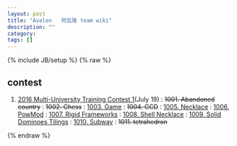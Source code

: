```yaml
---
layout: post
title: "Avalon   阿瓦隆 team wiki"
description: ""
category:
tags: []
---
```

{% include JB/setup %}
{% raw %}

## contest

1. [2016 Multi-University Training Contest 1][1](July 19)
:  <del>1001. Abandoned country</del>
:  <del>1002. Chess</del>
:  [1003. Game][2]
:  <del>1004. GCD</del>
:  [1005. Necklace][3]
:  [1006. PowMod][4]
:  [1007. Rigid Frameworks][5]
:  [1008. Shell Necklace][6]
:  [1009. Solid Dominoes Tilings][7]
:  [1010. Subway][8]
:  <del>1011. tetrahedron</del>

[1]: http://acm.hdu.edu.cn/contests/contest_show.php?cid=704 
[2]: http://acm.hdu.edu.cn/showproblem.php?pid=5725
[3]: http://acm.hdu.edu.cn/showproblem.php?pid=5727
[4]: http://acm.hdu.edu.cn/showproblem.php?pid=5728
[5]: http://acm.hdu.edu.cn/showproblem.php?pid=5729
[6]: http://acm.hdu.edu.cn/showproblem.php?pid=5730
[7]: http://acm.hdu.edu.cn/showproblem.php?pid=5731
[8]: http://acm.hdu.edu.cn/showproblem.php?pid=5732

{% endraw %}

